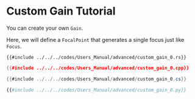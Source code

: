 # Custom Gain Tutorial

You can create your own `Gain`.

Here, we will define a `FocalPoint` that generates a single focus just like `Focus`.

```rust,edition2021
{{#include ../../../codes/Users_Manual/advanced/custom_gain_0.rs}}
```

```cpp
{{#include ../../../codes/Users_Manual/advanced/custom_gain_0.cpp}}
```

```cs
{{#include ../../../codes/Users_Manual/advanced/custom_gain_0.cs}}
```

```python
{{#include ../../../codes/Users_Manual/advanced/custom_gain_0.py}}
```
